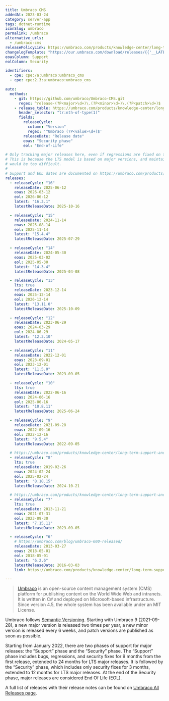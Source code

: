 ```yaml
---
title: Umbraco CMS
addedAt: 2023-03-24
category: server-app
tags: dotnet-runtime
iconSlug: umbraco
permalink: /umbraco
alternative_urls:
  - /umbraco-cms
releasePolicyLink: https://umbraco.com/products/knowledge-center/long-term-support-and-end-of-life/
changelogTemplate: "https://our.umbraco.com/download/releases/{{'__LATEST__'|replace:'.',''}}"
eoasColumn: Support
eolColumn: Security

identifiers:
  - cpe: cpe:/a:umbraco:umbraco_cms
  - cpe: cpe:2.3:a:umbraco:umbraco_cms

auto:
  methods:
    - git: https://github.com/umbraco/Umbraco-CMS.git
      regex: ^release-(?P<major>\d+)\.(?P<minor>\d+)\.(?P<patch>\d+)$
    - release_table: https://umbraco.com/products/knowledge-center/long-term-support-and-end-of-life/
      header_selector: "tr:nth-of-type(1)"
      fields:
        releaseCycle:
          column: "Version"
          regex: '^Umbraco (?P<value>\d+)$'
        releaseDate: "Release date"
        eoas: "Security phase"
        eol: "End-of-Life"

# Only tracking major releases here, even if regressions are fixed on the last three minors.
# This is because the LTS model is based on major versions, and maintaining so many minor versions
# would be too difficult.
#
# Support and EOL dates are documented on https://umbraco.com/products/knowledge-center/long-term-support-and-end-of-life/.
releases:
  - releaseCycle: "16"
    releaseDate: 2025-06-12
    eoas: 2026-03-12
    eol: 2026-06-12
    latest: "16.3.1"
    latestReleaseDate: 2025-10-16

  - releaseCycle: "15"
    releaseDate: 2024-11-14
    eoas: 2025-08-14
    eol: 2025-11-14
    latest: "15.4.4"
    latestReleaseDate: 2025-07-29

  - releaseCycle: "14"
    releaseDate: 2024-05-30
    eoas: 2025-03-02
    eol: 2025-05-30
    latest: "14.3.4"
    latestReleaseDate: 2025-04-08

  - releaseCycle: "13"
    lts: true
    releaseDate: 2023-12-14
    eoas: 2025-12-14
    eol: 2026-12-14
    latest: "13.11.0"
    latestReleaseDate: 2025-10-09

  - releaseCycle: "12"
    releaseDate: 2023-06-29
    eoas: 2024-03-29
    eol: 2024-06-29
    latest: "12.3.10"
    latestReleaseDate: 2024-05-17

  - releaseCycle: "11"
    releaseDate: 2022-12-01
    eoas: 2023-09-01
    eol: 2023-12-01
    latest: "11.5.0"
    latestReleaseDate: 2023-09-05

  - releaseCycle: "10"
    lts: true
    releaseDate: 2022-06-16
    eoas: 2024-06-16
    eol: 2025-06-16
    latest: "10.8.11"
    latestReleaseDate: 2025-06-24

  - releaseCycle: "9"
    releaseDate: 2021-09-28
    eoas: 2022-09-16
    eol: 2022-12-16
    latest: "9.5.4"
    latestReleaseDate: 2022-09-05

  # https://umbraco.com/products/knowledge-center/long-term-support-and-end-of-life/umbraco-8-end-of-life-eol/
  - releaseCycle: "8"
    lts: true
    releaseDate: 2019-02-26
    eoas: 2024-02-24
    eol: 2025-02-24
    latest: "8.18.15"
    latestReleaseDate: 2024-10-21

  # https://umbraco.com/products/knowledge-center/long-term-support-and-end-of-life/umbraco-7-end-of-life-eol/
  - releaseCycle: "7"
    lts: true
    releaseDate: 2013-11-21
    eoas: 2021-07-31
    eol: 2023-09-30
    latest: "7.15.11"
    latestReleaseDate: 2023-09-05

  - releaseCycle: "6"
    # https://umbraco.com/blog/umbraco-600-released/
    releaseDate: 2013-03-27
    eoas: 2018-05-01
    eol: 2018-05-01
    latest: "6.2.6"
    latestReleaseDate: 2016-03-03
    link: https://umbraco.com/products/knowledge-center/long-term-support-and-end-of-life/umbraco-6-end-of-life-eol/

---
```


> [Umbraco](https://umbraco.com/) is an open-source content management system (CMS) platform for
> publishing content on the World Wide Web and intranets. It is written in C# and deployed on
> Microsoft-based infrastructure. Since version 4.5, the whole system has been available under an
> MIT License.

Umbraco follows [Semantic Versioning](https://umbraco.com/products/knowledge-center/versioning-and-release-cadence/).
Starting with Umbraco 9 (2021-09-28), a new major version is released two times per year, a new
minor version is released every 6 weeks, and patch versions are published as soon as possible.

Starting from January 2022, there are two phases of support for major releases: the “Support” phase
and the “Security” phase. The “Support” phase includes bugs, regressions, and security fixes for 9
months from the first release, extended to 24 months for LTS major releases. It is followed by the
“Security” phase, which includes only security fixes for 3 months, extended to 12 months for LTS
major releases. At the end of the Security phase, major releases are considered End Of Life (EOL).

A full list of releases with their release notes can be found on
[Umbraco All Releases page](https://our.umbraco.com/download/releases).
